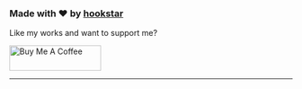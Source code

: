 
### Made with ❤️ by [hookstar](https://www.instagram.com/hookstar.fx)

Like my works and want to support me?

<a href="https://www.buymeacoffee.com/hookstar1993" target="_blank"><img src="https://cdn.buymeacoffee.com/buttons/v2/default-blue.png" alt="Buy Me A Coffee" style="height: 45px !important;width: 162.75px !important;" ></a>

---


  


